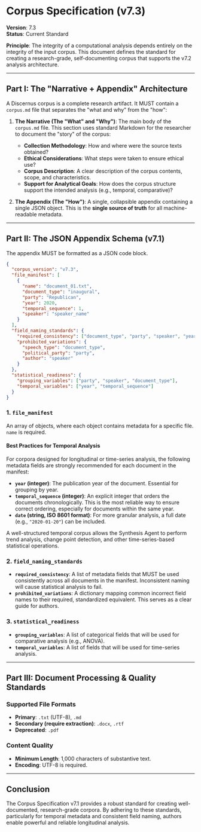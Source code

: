 # Corpus Specification (v7.3)

**Version**: 7.3  
**Status**: Current Standard

**Principle**: The integrity of a computational analysis depends entirely on the integrity of the input corpus. This document defines the standard for creating a research-grade, self-documenting corpus that supports the v7.2 analysis architecture.

---

## Part I: The "Narrative + Appendix" Architecture
A Discernus corpus is a complete research artifact. It MUST contain a `corpus.md` file that separates the "what and why" from the "how":

1.  **The Narrative (The "What" and "Why")**: The main body of the `corpus.md` file. This section uses standard Markdown for the researcher to document the "story" of the corpus:
    *   **Collection Methodology**: How and where were the source texts obtained?
    *   **Ethical Considerations**: What steps were taken to ensure ethical use?
    *   **Corpus Description**: A clear description of the corpus contents, scope, and characteristics.
    *   **Support for Analytical Goals**: How does the corpus structure support the intended analysis (e.g., temporal, comparative)?

2.  **The Appendix (The "How")**: A single, collapsible appendix containing a single JSON object. This is the **single source of truth** for all machine-readable metadata.

---

## Part II: The JSON Appendix Schema (v7.1)
The appendix MUST be formatted as a JSON code block.

```json
{
  "corpus_version": "v7.3",
  "file_manifest": [
    {
      "name": "document_01.txt",
      "document_type": "inaugural",
      "party": "Republican",
      "year": 2020,
      "temporal_sequence": 1,
      "speaker": "speaker_name"
    }
  ],
  "field_naming_standards": {
    "required_consistency": ["document_type", "party", "speaker", "year"],
    "prohibited_variations": {
      "speech_type": "document_type",
      "political_party": "party",
      "author": "speaker"
    }
  },
  "statistical_readiness": {
    "grouping_variables": ["party", "speaker", "document_type"],
    "temporal_variables": ["year", "temporal_sequence"]
  }
}
```

### 1. `file_manifest`
An array of objects, where each object contains metadata for a specific file. `name` is required.

#### **Best Practices for Temporal Analysis**
For corpora designed for longitudinal or time-series analysis, the following metadata fields are strongly recommended for each document in the manifest:
- **`year` (integer)**: The publication year of the document. Essential for grouping by year.
- **`temporal_sequence` (integer)**: An explicit integer that orders the documents chronologically. This is the most reliable way to ensure correct ordering, especially for documents within the same year.
- **`date` (string, ISO 8601 format)**: For more granular analysis, a full date (e.g., `"2020-01-20"`) can be included.

A well-structured temporal corpus allows the Synthesis Agent to perform trend analysis, change point detection, and other time-series-based statistical operations.

### 2. `field_naming_standards`
- **`required_consistency`**: A list of metadata fields that MUST be used consistently across all documents in the manifest. Inconsistent naming will cause statistical analysis to fail.
- **`prohibited_variations`**: A dictionary mapping common incorrect field names to their required, standardized equivalent. This serves as a clear guide for authors.

### 3. `statistical_readiness`
- **`grouping_variables`**: A list of categorical fields that will be used for comparative analysis (e.g., ANOVA).
- **`temporal_variables`**: A list of fields that will be used for time-series analysis.

---

## Part III: Document Processing & Quality Standards

### Supported File Formats
- **Primary**: `.txt` (UTF-8), `.md`
- **Secondary (require extraction)**: `.docx`, `.rtf`
- **Deprecated**: `.pdf`

### Content Quality
- **Minimum Length**: 1,000 characters of substantive text.
- **Encoding**: UTF-8 is required.

---

## Conclusion
The Corpus Specification v7.1 provides a robust standard for creating well-documented, research-grade corpora. By adhering to these standards, particularly for temporal metadata and consistent field naming, authors enable powerful and reliable longitudinal analysis.
